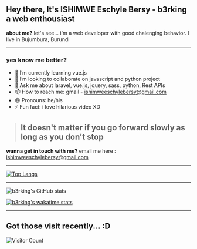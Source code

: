 ## Hey there, It's ISHIMWE Eschyle Bersy - b3rking a web enthousiast

**about me?** let's see... i'm a web developer with good chalenging behavior. I live in Bujumbura, Burundi

---
### yes know me better? 

- 🌱 I’m currently learning vue.js
- 👯 I’m looking to collaborate on javascript and python project
- 💬 Ask me about laravel, vue.js, jquery, sass, python, Rest APIs
- 📫 How to reach me: gmail - ishimweeschylebersy@gmail.com
- 😄 Pronouns: he/his
- ⚡ Fun fact: i love hilarious video XD

> ## It doesn't matter if you go forward slowly as long as you don't stop

**wanna get in touch with me?**
email me here : <ishimweeschylebersy@gmail.com>
___

[![Top Langs](https://github-readme-stats.vercel.app/api/top-langs/?username=b3rking&langs_count=8&theme=radical&hide=css,blade,html,shell)](https://github.com/b3rking/github-readme-stats)

---

![b3rking's GitHub stats](https://github-readme-stats.vercel.app/api?username=b3rking&hide=contribs,prs&theme=radical&show_icons=true)

[![b3rking's wakatime stats](https://github-readme-stats.vercel.app/api/wakatime?username=b3rking&theme=radical)](https://github.com/b3rking/github-readme-stats)

---
## Got those visit recently... :D

![Visitor Count](https://profile-counter.glitch.me/b3rking/count.svg)

